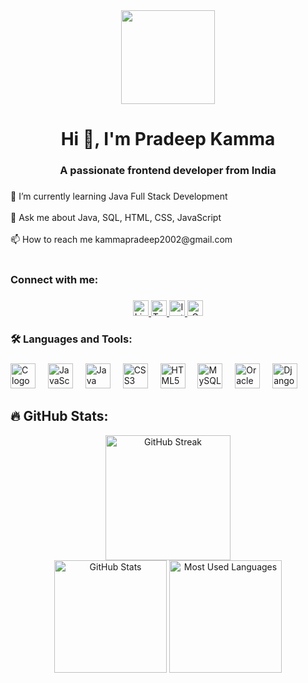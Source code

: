 <div align="center">
  <img height="150" src="https://encrypted-tbn0.gstatic.com/images?q=tbn:ANd9GcQPLkVglnKVK92pdwh8FmAvVChT9K-LTkC35w&usqp=CAU"  />
</div>

###

<h1 align="center">Hi 👋, I'm Pradeep Kamma</h1>

###

<h3 align="center">A passionate frontend developer from India</h3>

###

<p align="left">
🌱 I’m currently learning Java Full Stack Development<br><br>
💬 Ask me about Java, SQL, HTML, CSS, JavaScript<br><br>
📫 How to reach me kammapradeep2002@gmail.com<br><br>
</p>

###

<h3 align="left">Connect with me:</h3>

###

<div align="center">
  <a href="https://www.linkedin.com/in/kammapradeep" target="_blank">
    <img src="https://img.shields.io/static/v1?message=LinkedIn&logo=linkedin&label=&color=0077B5&logoColor=white&labelColor=&style=for-the-badge" height="25" alt="LinkedIn logo"  />
  </a>
  <a href="https://x.com/kammapradeep25?t=zgu4Xj-RTpwn4HlpR63Ggg&s=08" target="_blank">
    <img src="https://img.shields.io/static/v1?message=Twitter&logo=twitter&label=&color=1DA1F2&logoColor=white&labelColor=&style=for-the-badge" height="25" alt="Twitter logo"  />
  </a>
  <a href="https://www.instagram.com/i_dont_____care_?igsh=MXZ5cDRuZWl2NDZkdA==" target="_blank">
    <img src="https://img.shields.io/static/v1?message=Instagram&logo=instagram&label=&color=E4405F&logoColor=white&labelColor=&style=for-the-badge" height="25" alt="Instagram logo"  />
  </a>
  <a href="mailto:kammapradeep2002@gmail.com" target="_blank">
    <img src="https://img.shields.io/static/v1?message=Gmail&logo=gmail&label=&color=D14836&logoColor=white&labelColor=&style=for-the-badge" height="25" alt="Gmail logo"  />
  </a>
</div>

###

<h3 align="left">🛠 Languages and Tools:</h3>

###

<div align="left">
  <img src="https://cdn.jsdelivr.net/gh/devicons/devicon/icons/c/c-original.svg" height="40" alt="C logo"  />
  <img width="12" />
  <img src="https://cdn.jsdelivr.net/gh/devicons/devicon/icons/javascript/javascript-original.svg" height="40" alt="JavaScript logo"  />
  <img width="12" />
  <img src="https://cdn.jsdelivr.net/gh/devicons/devicon/icons/java/java-original.svg" height="40" alt="Java logo"  />
  <img width="12" />
  <img src="https://cdn.jsdelivr.net/gh/devicons/devicon/icons/css3/css3-original.svg" height="40" alt="CSS3 logo"  />
  <img width="12" />
  <img src="https://cdn.jsdelivr.net/gh/devicons/devicon/icons/html5/html5-original.svg" height="40" alt="HTML5 logo"  />
  <img width="12" />
  <img src="https://cdn.jsdelivr.net/gh/devicons/devicon/icons/mysql/mysql-original.svg" height="40" alt="MySQL logo"  />
  <img width="12" />
  <img src="https://cdn.jsdelivr.net/gh/devicons/devicon/icons/oracle/oracle-original.svg" height="40" alt="Oracle logo"  />
  <img width="12" />
  <img src="https://cdn.jsdelivr.net/gh/devicons/devicon/icons/django/django-plain.svg" height="40" alt="Django logo"  />
</div>

###

## **🔥 GitHub Stats:**

<div align="center">
  <img src="https://github-readme-streak-stats.herokuapp.com?user=Pradeepkamma&theme=dark&hide_border=false" height="200" alt="GitHub Streak" />
</div>

<div align="center">
  <img src="https://github-readme-stats.vercel.app/api?username=Pradeepkamma&show_icons=true&theme=dark&hide_border=false" height="180" alt="GitHub Stats" />
  <img src="https://github-readme-stats.vercel.app/api/top-langs/?username=Pradeepkamma&layout=compact&theme=dark&hide_border=false" height="180" alt="Most Used Languages" />
</div>
